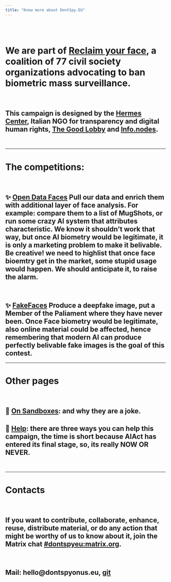 ```yaml
---
title: "Know more about DontSpy.EU"
---
```


<br /> 
<br /> 

# We are part of [Reclaim your face](https://reclaimyourface.eu/), a coalition of 77 civil society organizations advocating to **ban biometric mass surveillance**.

<br /> 

## This campaign is designed by the [**Hermes Center**](https://hermescenter.org), Italian NGO for transparency and digital human rights, [**The Good Lobby**](https://www.thegoodlobby.eu/) and [**Info.nodes**](https://infonodes.org/).

<br />

---

# The competitions:

<br />

## ✨ [Open Data Faces](/list) **Pull our data and enrich them with additional layer of face analysis**. For example: compare them to a list of MugShots, or run some crazy AI system that attributes characteristic. We know it shouldn't work that way, but once AI biometry would be legitimate, it is only a marketing problem to make it belivable. **Be creative!** we need to highlist that once face bioemtry get in the market, some stupid usage would happen. **We should anticipate it, to raise the alarm**.

<br />

## ✨ [FakeFaces](/fakeface) **Produce a deepfake image, put a Member of the Paliament where they have never been**. Once Face biometry would be legitimate, also **online material** could be affected, hence remembering that modern AI can produce perfectly belivable fake images is the goal of this contest.


--- 

# Other pages

<br />

<!-- ## 💫 [Timeline](/timeline): the current action plan. -->
## 💫 [On Sandboxes](/on-sandboxes): and why they are a joke.
## 💫 [Help](/help): there are three ways you can help this campaign, the time is short because AIAct has entered its final stage, so, its really **NOW OR NEVER**.

<!-- ## 💫 [The problem](/problem) with face biometry: a collction of academic and public references about the problem intrinsic into face biometry technology. -->

<br />

---

# Contacts

<br />

## If you want to contribute, collaborate, enhance, reuse, distribute material, or do any action that might be worthy of us to know about it, join the Matrix chat [#dontspyeu:matrix.org](https://app.element.io/#/room/#dontspyeu:matrix.org).

<br />

## Mail: **hello**@**dontspyonus**.**eu**, [git](https://github.com/hermescenter/dontspy.eu)
